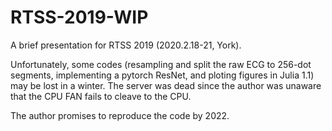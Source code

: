 # RTSS-2019-WIP
A brief presentation for RTSS 2019 (2020.2.18-21, York).

Unfortunately, some codes (resampling and split the raw ECG to 256-dot segments, implementing a pytorch ResNet, and ploting figures in Julia 1.1) may be lost in a winter. The server was dead since the author was unaware that the CPU FAN fails to cleave to the CPU. 

The author promises to reproduce the code by 2022.

